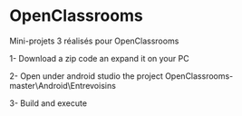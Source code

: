 # OpenClassrooms
Mini-projets 3 réalisés pour OpenClassrooms
<p>1- Download a zip code an expand it on your PC
<p>2- Open under android studio the project OpenClassrooms-master\Android\Entrevoisins
<p>3- Build and execute

